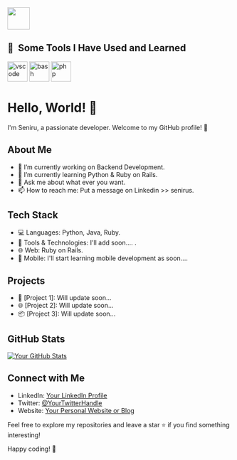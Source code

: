 
<a href="https://www.instagram.com/thepiyushmalhotra/">
  <img height="50" src="https://user-images.githubusercontent.com/46517096/166974368-9798f39f-1f46-499c-b14e-81f0a3f83a06.png"/>
</a>

<h2> 🚀 &nbsp;Some Tools I Have Used and Learned</h2>
<p align="left">
<img src="https://cdn.jsdelivr.net/gh/devicons/devicon/icons/vscode/vscode-original.svg" alt="vscode" width="45" height="45"/>
<img src="https://cdn.jsdelivr.net/gh/devicons/devicon/icons/bash/bash-original.svg" alt="bash" width="45" height="45"/>
<img src="https://cdn.jsdelivr.net/gh/devicons/devicon/icons/php/php-original.svg" alt="php" width="45" height="45"/>
</p>

# Hello, World! 👋

I'm Seniru, a passionate developer. Welcome to my GitHub profile! 🚀

## About Me

- 🔭 I’m currently working on Backend Development.
- 🌱 I’m currently learning Python & Ruby on Rails.
- 💬 Ask me about what ever you want.
- 📫 How to reach me: Put a message on Linkedin >> senirus.

## Tech Stack

- 💻 Languages: Python, Java, Ruby.
- 🧰 Tools & Technologies: I'll add soon.... .
- 🌐 Web: Ruby on Rails.
- 📱 Mobile: I'll start learning mobile development as soon....

## Projects

- 🚀 [Project 1]: Will update soon...
- 🌐 [Project 2]: Will update soon...
- 📦 [Project 3]: Will update soon...

## GitHub Stats

[![Your GitHub Stats](https://github-readme-stats.vercel.app/api?username=your-username&show_icons=true&count_private=true)](https://github.com/your-username)

## Connect with Me

- LinkedIn: [Your LinkedIn Profile](https://www.linkedin.com/in/yourusername/)
- Twitter: [@YourTwitterHandle](https://twitter.com/yourusername)
- Website: [Your Personal Website or Blog](https://www.yourwebsite.com)

Feel free to explore my repositories and leave a star ⭐️ if you find something interesting!

Happy coding! 🚀
